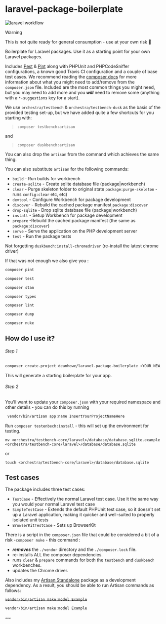 # laravel-package-boilerplate

![laravel workflow](https://github.com/deanhowe/laravel-package-boilerplate/actions/workflows/Laravel/badge.svg)

> [!WARNING]
> This is not quite ready for general consumption - use at your own risk 🤨

Boilerplate for Laravel packages. Use it as a starting point for your own Laravel packages.

Includes [Pest](https://pestphp.com/) & [Pint](https://laravel.com/docs/10.x/pint) along with PHPUnit and PHPCodeSniffer configurations, a known good Travis CI configuration and a couple of base test cases.
We recommend reading the [composer docs](https://getcomposer.org/doc/04-schema.md) for more information about what you might need to add/remove from the `composer.json` file. 
Included are the most common things you might need, but you may need to add more and you __*will*__ need to remove some (anything with a `*-suggestions` key for a start).

We use `orchestra/testbench` & `orchestra/testbench-dusk` as the basis of the provided testing set-up, but we have added quite a few shortcuts for you starting with:

> `composer testbench:artisan`

and 
 
> `composer duskbench:artisan`

You can also drop the `artisan` from the command which achieves the same thing.

You can also substitute `artisan` for the following commands:

 * `build` -  Run builds for workbench
 * `create-sqlite` - Create sqlite database file (package|workbench)
 * `clear` - Purge skeleton folder to original state `package:purge-skeleton` - runs `config:clear` etc, etc)
 * `devtool` - Configure Workbench for package development
 * `discover` - Rebuild the cached package manifest `package:discover`
 * `drop-sqlite` - Drop sqlite database file (package|workbench)
 * `install` - Setup Workbench for package development
 * `prepare` -Rebuild the cached package manifest (the same as `package:discover`)
 * `serve` - Serve the application on the PHP development server
 * `test` - Run the package tests

Not forgetting `duskbench:install-chromedriver` (re-install the latest chrome driver)



If that was not enough we also give you :

```bash
composer pint
```

```bash
composer test
```

```bash
composer stan
```

```bash
composer types
```

```bash
composer lint
```

```bash
composer dump
```

```bash
composer nuke
```


How do I use it?
----------------
###### Step 1
```bash
composer create-project deanhowe/laravel-package-boilerplate <YOUR_NEW_PACKAGE_DIRECTORY>
```

This will generate a starting boilerplate for your app.

###### Step 2
You'll want to update your `composer.json` with your required namespace and other details - you can do this by running
```bash
 vendor/bin/artisan app:name InsertYourProjectNameHere
 ```

Run `composer testenbech:install` - this will set up the environment for testing.

    mv <orchestra/testbench-core/laravel>/database/database.sqlite.example <orchestra/testbench-core/laravel>/database/database.sqlite

or

    touch <orchestra/testbench-core/laravel>/database/database.sqlite


Test cases
----------

The package includes three test cases:

* `TestCase` - Effectively the normal Laravel test case. Use it the same way you would your normal Laravel test case
* `SimpleTestCase` - Extends the default PHPUnit test case, so it doesn't set up a Laravel application, making it quicker and well-suited to properly isolated unit tests
* `BrowserKitTestCase` - Sets up BrowserKit

There is a script in the `composer.json` file that could be considered a bit of a risk -`composer nuke` - this command :
* __*removes*__ the `./vendor` directory and the `./composer.lock` file.
* re-installs ALL the composer dependencies.
* runs `clear` & `prepare` commands for both the `testbench` and `duskbench` workbenches.
* updates the Chrome driver.

Also includes my [Artisan Standalone](https://github.com/matthewbdaly/artisan-standalone) package as a development dependency. As a result, you should be able to run Artisan commands as follows:

~~`vendor/bin/artisan make:model Example`~~

```bash
vendor/bin/artisan make:model Example
```
~~
